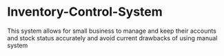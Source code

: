 # Inventory-Control-System
This system allows for small business to manage and keep their accounts and stock status accurately and avoid current drawbacks of using manual system
